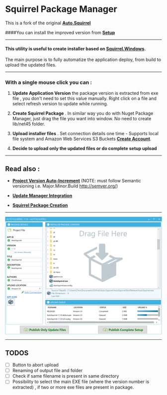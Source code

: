 # **Squirrel Package Manager**

This is a fork of the original **[Auto.Squirrel](https://github.com/tenacious/Auto.Squirrel)**



####You can install the improved version from **[Setup](https://s3-eu-west-1.amazonaws.com/autosquirrel/Setup.exe)**
___

#### This utility is useful to create installer based on **[Squirrel.Windows](https://github.com/Squirrel/Squirrel.Windows)**.

The main purpose is to fully automatize the application deploy, from build to upload the updated files.
____

### With a single mouse click you can :

1. **Update Application Version** the package version is extracted from exe file , you don't need to set this value manually. Right click on a file and select refresh version to update while running.

2. **Create Squirrel Package** . In similar way you do with Nuget Package Manager, just drag the file you want into window. No need to create lib/net45 folder.

3. **Upload installer files** . Set connection details one time - Supports local file system and Amazon Web Services S3 Buckets **[Create Account](https://console.aws.amazon.com/s3/home?region=us-west-2)**.

4. **Decide to upload only the updated files or do complete setup upload**

____

 ## Read also :


* **[Project Version Auto-Increment](docs/VersionAutoIncrement.md)** (NOTE: must follow Semantic versioning i.e. Major.Minor.Build http://semver.org/)

* **[Update Manager Integration](docs/SquirrelIntegration.md)**

* **[Squirrel Package Creation](docs/PackageCreation.md)**

___

 ![](docs/images/squirrel_upload.png)
___


## TODOS

- [ ] Button to abort upload
- [ ] Renaming of output file and folder
- [ ] Check if same filename is present in same directory
- [ ] Possibility to select the main EXE file (where the version number is extracted) , if two or more exe files are present in package.
